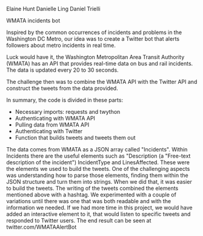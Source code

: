 Elaine Hunt
Danielle Ling
Daniel Trielli


WMATA incidents bot

Inspired by the common occurrences of incidents and problems in the Washington DC Metro, our idea was to create a Twitter bot that alerts followers about metro incidents in real time. 

Luck would have it, the Washington Metropolitan Area Transit Authority (WMATA) has an API that provides real-time data on bus and rail incidents. The data is updated every 20 to 30 seconds.

The challenge then was to combine the WMATA API with the Twitter API and construct the tweets from the data provided.

In summary, the code is divided in these parts:
- Necessary imports: requests and twython
- Authenticating with WMATA API
- Pulling data from WMATA API
- Authenticating with Twitter
- Function that builds tweets and tweets them out

The data comes from WMATA as a JSON array called "Incidents". Within Incidents there are the useful elements such as "Description (a "Free-text description of the incident") IncidentType and LinesAffected. These were the elements we used to build the tweets.
One of the challenging aspects was understanding how to parse those elements, finding them within the JSON structure and turn them into strings. When we did that, it was easier to build the tweets.
The writing of the tweets combined the elements mentioned above with a hashtag. We experimented with a couple of variations until there was one that was both readable and with the information we needed.
If we had more time in this project, we would have added an interactive element to it, that would listen to specific tweets and responded to Twitter users.
The end result can be seen at twitter.com/WMATAAlertBot



